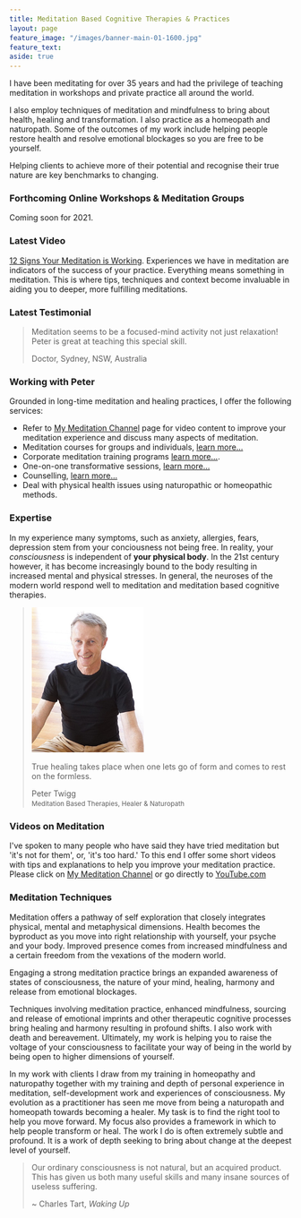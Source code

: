 ```yaml
---
title: Meditation Based Cognitive Therapies & Practices 
layout: page
feature_image: "/images/banner-main-01-1600.jpg"
feature_text:
aside: true
---
```


I have been meditating for over 35 years and had the privilege of teaching meditation in workshops and private practice all around the world.

I also employ techniques of meditation and mindfulness to bring about health, healing and transformation. I also practice as a homeopath and naturopath. Some of the outcomes of my work include helping people restore health and resolve emotional blockages so you are free to be yourself. 

Helping clients to achieve more of their potential and recognise their true nature are key benchmarks to changing. 

### Forthcoming Online Workshops & Meditation Groups
Coming soon for 2021.  

### Latest Video

[12 Signs Your Meditation is Working](https://youtu.be/FqIxvn3TQxY). Experiences we have in meditation are indicators of the success of your practice. Everything means something in meditation. This is where tips, techniques and context become invaluable in aiding you to deeper, more fulfilling meditations.

### Latest Testimonial 
>Meditation seems to be a focused-mind activity not just relaxation! Peter is great at teaching this special skill.
> <footer> Doctor, Sydney, NSW, Australia</footer>

### Working with Peter
Grounded in long-time meditation and healing practices, I offer the following services:
* Refer to [My Meditation Channel](/my-meditation-channel) page for video content to improve your meditation experience and discuss many aspects of meditation.
* Meditation courses for groups and individuals, [learn more...](/events)
* Corporate meditation training programs [learn more...](/corporate).
* One-on-one transformative sessions, [learn more...](/sessions/#working-with-your-potential)
* Counselling, [learn more...](/sessions/#counselling)
* Deal with physical health issues using naturopathic or homeopathic methods. 

### Expertise
In my experience many symptoms, such as anxiety, allergies, fears, depression stem from your conciousness not being free. In reality, your _consciousness_ is independent of **your physical body**. In the 21st century however, it has become increasingly bound to the body resulting in increased mental and physical stresses. In general, the neuroses of the modern world respond well to meditation and meditation based cognitive therapies.

<blockquote class="photo">
	<img src="/images/peter-twigg-photo.jpg" width="200">
	<p>True healing takes place when one lets go of form and comes to rest on the formless.</p>
	<footer>Peter Twigg<br><small>Meditation Based Therapies, Healer & Naturopath</small></footer>
</blockquote>

### Videos on Meditation
I've spoken to many people who have said they have tried meditation but 'it's not for them', or, 'it's too hard.' To this end I offer some short videos with tips and explanations to help you improve your meditation practice. Please click on [My Meditation Channel](/my-meditation-channel) or go directly to [YouTube.com](https://www.youtube.com/channel/UC8Ik2FYO2lu71QjNKxUW-qw)

### Meditation Techniques
Meditation offers a pathway of self exploration that closely integrates physical, mental and metaphysical dimensions. Health becomes the byproduct as you move into right relationship with yourself, your psyche and your body. Improved presence comes from increased mindfulness and a certain freedom from the vexations of the modern world. 

Engaging a strong meditation practice brings an expanded awareness of states of consciousness, the nature of your mind, healing, harmony and release from emotional blockages.

Techniques involving meditation practice, enhanced mindfulness, sourcing and release of emotional imprints and other therapeutic cognitive processes bring healing and harmony resulting in profound shifts. I also work with death and bereavement.  Ultimately, my work is helping you to raise the voltage of your consciousness to facilitate your way of being in the world by being open to higher dimensions of yourself.

In my work with clients I draw from my training in homeopathy and naturopathy together with my training and depth of personal experience in meditation, self-development work and experiences of consciousness. My evolution as a practitioner has seen me move from being a naturopath and homeopath towards becoming a healer. My task is to find the right tool to help you move forward. My focus also provides a framework in which to help people transform or heal. The work I do is often extremely subtle and profound. It is a work of depth seeking to bring about change at the deepest level of yourself.

<blockquote class="photo">
		<p>Our ordinary consciousness is not natural, but an acquired product. This has given us both many useful skills and many insane sources of useless suffering.</p>
	<footer>~ Charles Tart, <i>Waking Up</i></footer>
</blockquote>
